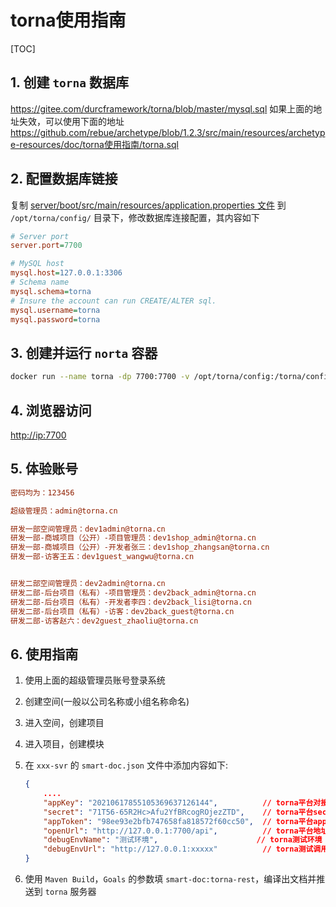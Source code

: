 # torna使用指南

[TOC]

## 1. 创建 `torna` 数据库

<https://gitee.com/durcframework/torna/blob/master/mysql.sql>
如果上面的地址失效，可以使用下面的地址
<https://github.com/rebue/archetype/blob/1.2.3/src/main/resources/archetype-resources/doc/torna使用指南/torna.sql>

## 2. 配置数据库链接

复制 [server/boot/src/main/resources/application.properties 文件](https://gitee.com/durcframework/torna/blob/master/server/boot/src/main/resources/application.properties) 到 `/opt/torna/config/` 目录下，修改数据库连接配置，其内容如下

```ini
# Server port
server.port=7700

# MySQL host
mysql.host=127.0.0.1:3306
# Schema name
mysql.schema=torna
# Insure the account can run CREATE/ALTER sql.
mysql.username=torna
mysql.password=torna
```

## 3. 创建并运行 `norta` 容器

```sh
docker run --name torna -dp 7700:7700 -v /opt/torna/config:/torna/config --restart=always tanghc2020/torna
```

## 4. 浏览器访问

<http://ip:7700>

## 5. 体验账号

```ini
密码均为：123456

超级管理员：admin@torna.cn

研发一部空间管理员：dev1admin@torna.cn
研发一部-商城项目（公开）-项目管理员：dev1shop_admin@torna.cn
研发一部-商城项目（公开）-开发者张三：dev1shop_zhangsan@torna.cn
研发一部-访客王五：dev1guest_wangwu@torna.cn


研发二部空间管理员：dev2admin@torna.cn
研发二部-后台项目（私有）-项目管理员：dev2back_admin@torna.cn
研发二部-后台项目（私有）-开发者李四：dev2back_lisi@torna.cn
研发二部-后台项目（私有）-访客：dev2back_guest@torna.cn
研发二部-访客赵六：dev2guest_zhaoliu@torna.cn
```

## 6. 使用指南

1. 使用上面的超级管理员账号登录系统
2. 创建空间(一般以公司名称或小组名称命名)
3. 进入空间，创建项目
4. 进入项目，创建模块
5. 在 `xxx-svr` 的 `smart-doc.json` 文件中添加内容如下:

   ```json
   {
       ....
       "appKey": "20210617855105369637126144",          // torna平台对接appKey，在 空间->开放用户 中查看
       "secret": "71T56-65R2Hc>Afu2YfBRcogROjezZTD",    // torna平台secret，在 空间->开放用户 中查看
       "appToken": "98ee93e2bfb747658fa818572f60cc50",  // torna平台appToken，在 项目->模块->OpenAPI 中查看
       "openUrl": "http://127.0.0.1:7700/api",          // torna平台地址，填写自己的私有化部署地址
       "debugEnvName": "测试环境",                      // torna测试环境
       "debugEnvUrl": "http://127.0.0.1:xxxxx"          // torna测试调用微微服务的地址
   }
   ```

6. 使用 `Maven Build`，`Goals` 的参数填 `smart-doc:torna-rest`，编译出文档并推送到 `torna` 服务器
